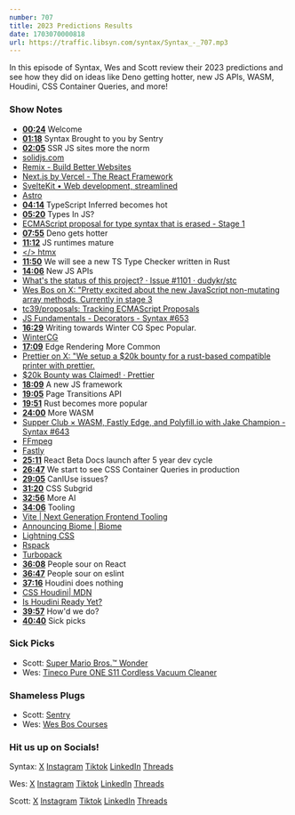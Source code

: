 ```yaml
---
number: 707
title: 2023 Predictions Results
date: 1703070000818
url: https://traffic.libsyn.com/syntax/Syntax_-_707.mp3
---
```


In this episode of Syntax, Wes and Scott review their 2023 predictions and see how they did on ideas like Deno getting hotter, new JS APIs, WASM, Houdini, CSS Container Queries, and more!

### Show Notes

- **[00:24](#t=00:24)** Welcome
- **[01:18](#t=01:18)** Syntax Brought to you by Sentry
- **[02:05](#t=02:05)** SSR JS sites more the norm
- [solidjs.com](https://www.solidjs.com/)
- [Remix - Build Better Websites](https://remix.run/)
- [Next.js by Vercel - The React Framework](https://nextjs.org/)
- [SvelteKit • Web development, streamlined](https://kit.svelte.dev/)
- [Astro](https://astro.build/)
- **[04:14](#t=04:14)** TypeScript Inferred becomes hot
- **[05:20](#t=05:20)** Types In JS?
- [ECMAScript proposal for type syntax that is erased - Stage 1](https://github.com/tc39/proposal-type-annotations)
- **[07:55](#t=07:55)** Deno gets hotter
- **[11:12](#t=11:12)** JS runtimes mature
- [</> htmx ](https://htmx.org/)
- **[11:50](#t=11:50)** We will see a new TS Type Checker written in Rust
- **[14:06](#t=14:06)** New JS APIs
- [What's the status of this project? · Issue #1101 · dudykr/stc](https://github.com/dudykr/stc/issues/1101)
- [Wes Bos on X: "Pretty excited about the new JavaScript non-mutating array methods. Currently in stage 3](https://twitter.com/wesbos/status/1593271021557239809)
- [tc39/proposals: Tracking ECMAScript Proposals](https://github.com/tc39/proposals)
- [JS Fundamentals - Decorators - Syntax #653](https://syntax.fm/show/653/js-fundamentals-decorators)
- **[16:29](#t=16:29)** Writing towards Winter CG Spec Popular.
- [WinterCG](https://wintercg.org/)
- **[17:09](#t=17:09)** Edge Rendering More Common
- [Prettier on X: "We setup a $20k bounty for a rust-based compatible printer with prettier.](https://twitter.com/PrettierCode/status/1729183057356497166)
- [$20k Bounty was Claimed! · Prettier](https://prettier.io/blog/2023/11/27/20k-bounty-was-claimed)
- **[18:09](#t=18:09)** A new JS framework
- **[19:05](#t=19:05)** Page Transitions API
- **[19:51](#t=19:51)** Rust becomes more popular
- **[24:00](#t=24:00)** More WASM
- [Supper Club × WASM, Fastly Edge, and Polyfill.io with Jake Champion - Syntax #643](https://syntax.fm/show/643/supper-club-wasm-fastly-edge-and-polyfill-io-with-jake-champion)
- [FFmpeg](https://ffmpeg.org/)
- [Fastly](https://www.fastly.com)
- **[25:11](#t=25:11)** React Beta Docs launch after 5 year dev cycle
- **[26:47](#t=26:47)** We start to see CSS Container Queries in production
- **[29:05](#t=29:05)** CanIUse issues?
- **[31:20](#t=31:20)** CSS Subgrid
- **[32:56](#t=32:56)** More AI
- **[34:06](#t=34:06)** Tooling
- [Vite | Next Generation Frontend Tooling](https://vitejs.dev/)
- [Announcing Biome | Biome](https://biomejs.dev/blog/annoucing-biome/)
- [Lightning CSS](https://lightningcss.dev/)
- [Rspack](https://www.rspack.dev/)
- [Turbopack](https://turbo.build/pack)
- **[36:08](#t=36:08)** People sour on React
- **[36:47](#t=36:47)** People sour on eslint
- **[37:16](#t=37:16)** Houdini does nothing
- [CSS Houdini| MDN](https://developer.mozilla.org/en-US/docs/Web/Guide/Houdini)
- [Is Houdini Ready Yet?](https://ishoudinireadyyet.com/)
- **[39:57](#t=39:57)** How'd we do?
- **[40:40](#t=40:40)** Sick picks

### Sick Picks

- Scott: [Super Mario Bros.™ Wonder](https://www.amazon.com/dp/B0C8VHZR14?linkCode=sl1&linkId=c9bd77fdf054ba7e4160bdcd6dd0e03b&language=en_US)
- Wes: [Tineco Pure ONE S11 Cordless Vacuum Cleaner](https://www.amazon.ca/dp/B08CDQ52TB?crid=UHSDR920V5YG&keywords=tineco+S11&sprefix=tineco+s11,aps,125&th=1&language=en_US&sr=8-2&linkCode=gs2&linkId=8656480707cdfa3ce51e055cd35083ff&tag=isi777-20)

### Shameless Plugs

- Scott: [Sentry](https://sentry.io)
- Wes: [Wes Bos Courses](https://wesbos.com/courses)

### Hit us up on Socials!

Syntax: [X](https://twitter.com/syntaxfm) [Instagram](https://www.instagram.com/syntax_fm/) [Tiktok](https://www.tiktok.com/@syntaxfm) [LinkedIn](https://www.linkedin.com/company/96077407/admin/feed/posts/) [Threads](https://www.threads.net/@syntax_fm)

Wes: [X](https://twitter.com/wesbos) [Instagram](https://www.instagram.com/wesbos/) [Tiktok](https://www.tiktok.com/@wesbos) [LinkedIn](https://www.linkedin.com/in/wesbos/) [Threads](https://www.threads.net/@wesbos)

Scott: [X](https://twitter.com/stolinski) [Instagram](https://www.instagram.com/stolinski/) [Tiktok](https://www.tiktok.com/@stolinski) [LinkedIn](https://www.linkedin.com/in/stolinski/) [Threads](https://www.threads.net/@stolinski)